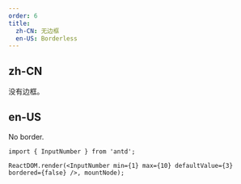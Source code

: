 ```yaml
---
order: 6
title:
  zh-CN: 无边框
  en-US: Borderless
---
```


## zh-CN

没有边框。

## en-US

No border.

```tsx
import { InputNumber } from 'antd';

ReactDOM.render(<InputNumber min={1} max={10} defaultValue={3} bordered={false} />, mountNode);
```
